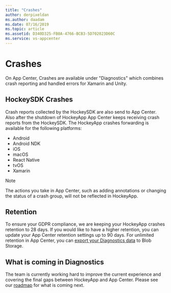```yaml
---
title: "Crashes"
author: derpixeldan
ms.author: daadam
ms.date: 07/16/2019
ms.topic: article
ms.assetid: D340D325-FB0A-4766-BCB3-5D702023D60C
ms.service: vs-appcenter
---
```


# Crashes

On App Center, Crashes are available under "Diagnostics" which combines crash reporting and handled errors for Xamarin and Unity.

## HockeySDK Crashes

Crash reports collected by the HockeySDK are also send to App Center. Also after the shutdown of HockeyApp App Center keeps receiving crash reports from the HockeySDK. The HockeyApp crashes forwarding is available for the following platforms:

* Android
* Android NDK
* iOS
* macOS
* React Native
* tvOS
* Xamarin

> [!NOTE]
> The actions you take in App Center, such as adding annotations or changing the status of a crash group, will not be reflected in HockeyApp.

## Retention

To ensure your GDPR compliance, we are keeping your HockeyApp crashes retention to 28 days. If you would like to have a higher retention, you can update your App Center retention settings up to 90 days. For unlimited retention in App Center, you can [export your Diagnostics data](~/analytics/export.md) to Blob Storage.

## What is coming in Diagnostics

The team is currently working hard to improve the current experience and covering the final gaps between HockeyApp and App Center. Please see our [roadmap](~/general/roadmap.md) for what is coming next.